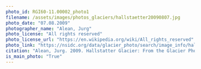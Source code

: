 ```yaml
---
photo_id: RGI60-11.00002_photo1
filename: /assets/images/photos_glaciers/hallstaetter20090807.jpg
photo_date: "07.08.2009"
photographer_name: "Alean, Jurg"
photo_license: "All rights reserved"
photo_license_url: "https://en.wikipedia.org/wiki/All_rights_reserved"
photo_link: "https://nsidc.org/data/glacier_photo/search/image_info/hallstaetter20090807"
citation: "Alean, Jurg. 2009. Hallstatter Glacier: From the Glacier Photograph Collection. Boulder, Colorado USA: National Snow and Ice Data Center. Digital media."
is_main_photo: "True"
---
```

